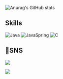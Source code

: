 
![Anurag's GitHub stats](https://github-readme-stats.vercel.app/api?username=MinsFuture&show_icons=dracula&theme=radical)

## Skills
![Java](https://img.shields.io/badge/Java-0071C5?style=for-the-badge&logo=intellijidea&logoColor=white) ![JavaSpring](https://img.shields.io/badge/JavaSpring-6DB33F?style=for-the-badge&logo=spring&logoColor=white) ![C](https://img.shields.io/badge/C-A8B9CC?style=for-the-badge&logo=c&logoColor=white)

## SNS
<a href="https://www.instagram.com/xxmin_0/" target="_blank"><img src="https://img.shields.io/badge/Instagram-E4405F?style=flat-square&logo=instagram&logoColor=white">

<a href="mailto:helloaway213@gmail.com" target="_blank"><img src="https://img.shields.io/badge/helloaway213@gmail.com-EA4335?style=flat-square&logo=gmail&logoColor=white">

